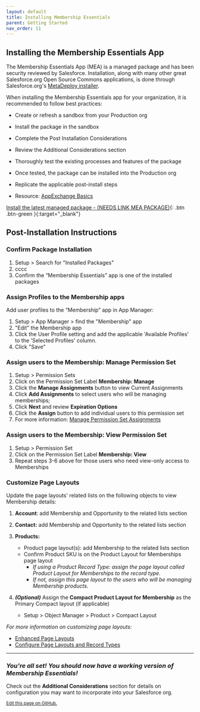 ```yaml
---
layout: default
title: Installing Membership Essentials
parent: Getting Started
nav_order: 11
---
```


## Installing the Membership Essentials App

The Membership Essentials App (MEA) is a managed package and has been security reviewed by Salesforce. Installation, along with many other great Salesforce.org Open Source Commons applications, is done through Salesforce.org's [MetaDeploy installer](https://github.com/SFDO-Tooling/MetaDeploy).

When installing the Membership Essentials app for your organization, it is recommended to follow best practices:
* Create or refresh a sandbox from your Production org
* Install the package in the sandbox
* Complete the Post Installation Considerations
* Review the Additional Considerations section
* Thoroughly test the existing processes and features of the package
  
* Once tested, the package can be installed into the Production org
* Replicate the applicable post-install steps
* Resource: [AppExchange Basics](https://trailhead.salesforce.com/content/learn/modules/appexchange_basics)


[Install the latest managed package - (NEEDS LINK MEA PACKAGE)](https://install.salesforce.org/products/SummitEventsApp/latest){: .btn .btn-green }{:target="_blank"}

## Post-Installation Instructions

### Confirm Package Installation
  1. Setup > Search for "Installed Packages"
  2. cccc
  3. Confirm the “Membership Essentials” app is one of the installed packages

### Assign Profiles to the Membership apps
Add user profiles to the “Membership” app in App Manager:
  1. Setup > App Manager > find the "Membership" app
  2. "Edit" the Membership app
  3. Click the User Profile setting and add the applicable 'Available Profiles' to the 'Selected Profiles' column.
  4. Click "Save"

### Assign users to the Membership: Manage Permission Set
  1. Setup > Permission Sets 
  2. Click on the Permission Set Label **Membership: Manage**
  3. Click the **Manage Assignments** button to view Current Assignments
  4. Click **Add Assignments** to select users who will be managing memberships; 
  5. Click **Next** and review **Expiration Options**
  6. Click the **Assign** button to add individual users to this permission set
  7. For more information: [Manage Permission Set Assignments](https://help.salesforce.com/s/articleView?id=sf.perm_sets_manage_assignments.htm&type=5)

### Assign users to the Membership: View Permission Set
  1. Setup > Permission Set
  2. Click on the Permission Set Label **Membership: View**
  3. Repeat steps 3-6 above for those users who need view-only access to Memberships

### Customize Page Layouts
Update the page layouts' related lists on the following objects to view Membership details:
  1. **Account**: add Membership and Opportunity to the related lists section
  2. **Contact:** add Membership and Opportunity to the related lists section
  3. **Products:**
     - Product page layout(s): add Membership to the related lists section
     - Confirm Product SKU is on the Product Layout for Memberships page layout
        - *If using a Product Record Type: assign the page layout called Product Layout for Memberships to the record type.*
        - *If not, assign this page layout to the users who will be managing Membership products.*

  6. ***(Optional)*** Assign the **Compact Product Layout for Membership** as the Primary Compact layout (if applicable)
      - Setup > Object Manager > Product > Compact Layout

  *For more information on customizing page layouts:*
  * [Enhanced Page Layouts](https://help.salesforce.com/s/articleView?language=en_US&id=sf.customize_layoutcustomize_pd.htm&type=5)
  * [Configure Page Layouts and Record Types](https://trailhead.salesforce.com/content/learn/modules/lightning-knowledge-setup-and-customization/configure-page-layouts-and-record-types)

----
### *You're all set! You should now have a working version of Membership Essentials!*
Check out the **Additional Considerations** section for details on configuration you may want to incorporate into your Salesforce org.

<footer>
   <a href="https://github.com/SFDO-Community-Sprints/MembershipSchemaAndBenefits-Documentation/edit/main/docs/Getting-Started/Installing.md" style="font-size: smaller;">Edit this page on GitHub.</a>
</footer>
